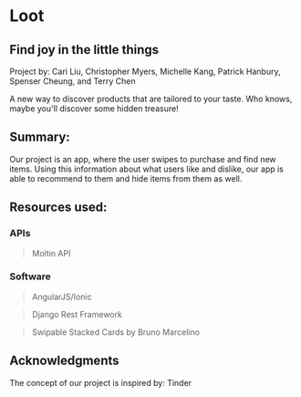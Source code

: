 # Loot
## Find joy in the little things

Project by: Cari Liu, Christopher Myers, Michelle Kang, Patrick Hanbury, Spenser Cheung, and Terry Chen

A new way to discover products that are tailored to your taste. Who knows, maybe you'll discover some hidden treasure! 

## Summary: 
Our project is an app, where the user swipes to purchase and find new items. Using this information about what users like and dislike, our app is able to recommend to them and hide items from them as well. 

## Resources used: 
### APIs
> Moltin API

### Software
> AngularJS/Ionic

> Django Rest Framework 

> Swipable Stacked Cards by Bruno Marcelino


## Acknowledgments
The concept of our project is inspired by: Tinder
